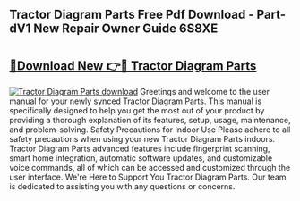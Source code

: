 ## Tractor Diagram Parts Free Pdf Download - Part-dV1 New Repair Owner Guide 6S8XE

# <h2><a href="http://dftye8x.blite.top/?on=Tractor+Diagram+Parts">🔗Download New 👉🔴 Tractor Diagram Parts</a></h2>

[![Tractor Diagram Parts download](https://i.imgur.com/lujVjoI.png)](http://dftye8x.blite.top/?on=Tractor+Diagram+Parts)
Greetings and welcome to the user manual for your newly synced Tractor Diagram Parts. This manual is specifically designed to help you get the most out of your product by providing a thorough explanation of its features, setup, usage, maintenance, and problem-solving. Safety Precautions for Indoor Use Please adhere to all safety precautions when using your new Tractor Diagram Parts indoors. Tractor Diagram Parts advanced features include fingerprint scanning, smart home integration, automatic software updates, and customizable voice commands, all of which can be accessed and customized through the user interface. We're Here to Support You Tractor Diagram Parts. Our team is dedicated to assisting you with any questions or concerns.
